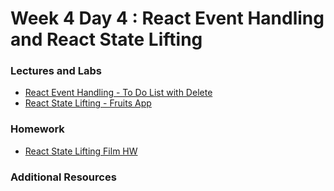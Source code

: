 
# Week 4 Day 4 : React Event Handling and React State Lifting 

### Lectures and Labs
* [React Event Handling - To Do List with Delete](https://github.com/Tuwaiq-1000-JS-al-Baha/Tuwaiq-1000-JS-al-Bahah-main/tree/master/week4/day4/To%20Do%20List%20w%20Delete%20Lab)
* [React State Lifting - Fruits App](https://codesandbox.io/s/github/adnba/filter-fruits-app) 

### Homework 
 * [React State Lifting Film HW](https://github.com/Tuwaiq-1000-JS-al-Baha/HW_Week4_Day4_React-State-Lifting) 

### Additional Resources 
